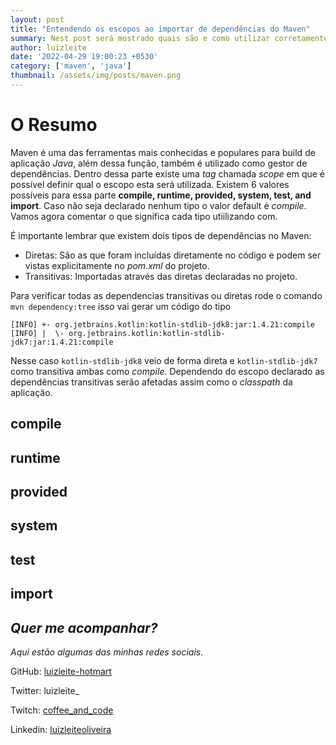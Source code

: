 ```yaml
---
layout: post
title: "Entendendo os escopos ao importar de dependências do Maven"
summary: Nest post será mostrado quais são e como utilizar corretamente a parte de _SCOPE_ na hora de importar as dependencias do Maven. 
author: luizleite
date: '2022-04-29 19:00:23 +0530'
category: ['maven', 'java']
thumbnail: /assets/img/posts/maven.png
---
```


# O Resumo

Maven é uma das ferramentas mais conhecidas e populares para build de aplicação _Java_, além dessa função, também é utilizado como
gestor de dependências. Dentro dessa parte existe uma _tag_ chamada _scope_ em que é possível definir qual o escopo esta será utilizada.
Existem 6 valores possíveis para essa parte **compile, runtime, provided, system, test, and import**. Caso não seja declarado nenhum tipo 
o valor default é _compile_. Vamos agora comentar o que significa cada tipo utiilizando com.

É importante lembrar que existem dois tipos de dependências no Maven:

 - Diretas: São as que foram incluídas diretamente no código e podem ser vistas explicitamente no _pom.xml_ do projeto.
 - Transitivas: Importadas através das diretas declaradas no projeto.

Para verificar todas as dependencias transitivas ou diretas rode o comando `mvn dependency:tree` isso vai gerar um código do tipo

```shell
[INFO] +- org.jetbrains.kotlin:kotlin-stdlib-jdk8:jar:1.4.21:compile
[INFO] |  \- org.jetbrains.kotlin:kotlin-stdlib-jdk7:jar:1.4.21:compile
```

Nesse caso `kotlin-stdlib-jdk8` veio de forma direta e `kotlin-stdlib-jdk7` como transitiva ambas como _compile_. Dependendo 
do escopo declarado as dependências transitivas serão afetadas assim como o _classpath_ da aplicação.


## compile

## runtime

## provided

## system

## test

## import




## _Quer me acompanhar?_
 
_Aqui estão algumas das minhas redes sociais._

    
 GitHub: [luizleite-hotmart](https://github.com/luizleite-hotmart)
    
 Twitter: luizleite_
    
 Twitch: [coffee_and_code](https://www.twitch.tv/coffee_and_code)
    
 Linkedin: [luizleiteoliveira](https://www.linkedin.com/in/luizleiteoliveira/)
 
